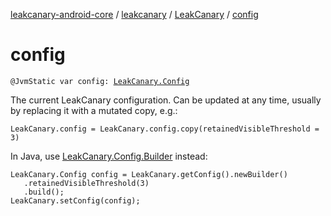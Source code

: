 [leakcanary-android-core](../../index.md) / [leakcanary](../index.md) / [LeakCanary](index.md) / [config](./config.md)

# config

`@JvmStatic var config: `[`LeakCanary.Config`](-config/index.md)

The current LeakCanary configuration. Can be updated at any time, usually by replacing it with
a mutated copy, e.g.:

```
LeakCanary.config = LeakCanary.config.copy(retainedVisibleThreshold = 3)
```

In Java, use [LeakCanary.Config.Builder](-config/-builder/index.md) instead:

```
LeakCanary.Config config = LeakCanary.getConfig().newBuilder()
   .retainedVisibleThreshold(3)
   .build();
LeakCanary.setConfig(config);
```

